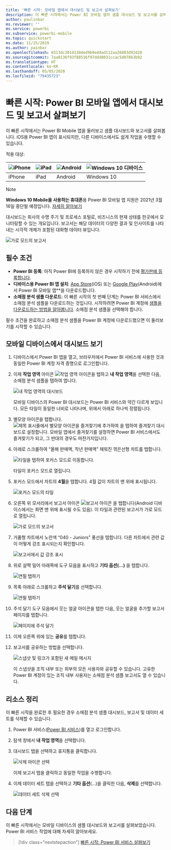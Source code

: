 ```yaml
---
title: '빠른 시작: 모바일 앱에서 대시보드 및 보고서 살펴보기'
description: 이 빠른 시작에서는 Power BI 모바일 앱의 샘플 대시보드 및 보고서를 살펴봅니다.
author: paulinbar
ms.reviewer: ''
ms.service: powerbi
ms.subservice: powerbi-mobile
ms.topic: quickstart
ms.date: 11/25/2019
ms.author: painbar
ms.openlocfilehash: 0313dc2014130ded9b9ed4ad112aa26803d92d28
ms.sourcegitcommit: 7aa0136f93f88516f97ddd8031ccac5d07863b92
ms.translationtype: HT
ms.contentlocale: ko-KR
ms.lasthandoff: 05/05/2020
ms.locfileid: "79435723"
---
```

# <a name="quickstart-explore-dashboards-and-reports-in-the-power-bi-mobile-apps"></a>빠른 시작: Power BI 모바일 앱에서 대시보드 및 보고서 살펴보기
이 빠른 시작에서는 Power BI Mobile 앱을 둘러보고 샘플 대시보드와 보고서를 살펴봅니다. iOS용 Power BI 앱이 표시되지만, 다른 디바이스에서도 쉽게 작업을 수행할 수 있습니다.

적용 대상:

| ![iPhone](./media/mobile-apps-quickstart-view-dashboard-report/iphone-logo-30-px.png) | ![iPad](./media/mobile-apps-quickstart-view-dashboard-report/ipad-logo-30-px.png) | ![Android](./media/mobile-apps-quickstart-view-dashboard-report/android-logo-30-px.png) | ![Windows 10 디바이스](./media/mobile-apps-quickstart-view-dashboard-report/win-10-logo-30-px.png) |
|:--- |:--- |:--- |:--- |
| iPhone | iPad | Android | Windows 10 |

>[!NOTE]
>**Windows 10 Mobile을 사용하는 휴대폰**용 Power BI 모바일 앱 지원은 2021년 3월 16일 중단될 예정입니다. [자세히 알아보기](https://go.microsoft.com/fwlink/?linkid=2121400)

대시보드는 회사의 수명 주기 및 프로세스 포털로, 비즈니스의 현재 상태를 한곳에서 모니터링할 수 있는 개요입니다. 보고서는 해당 데이터의 다양한 결과 및 인사이트를 나타내는 시각적 개체가 포함된 대화형 데이터 뷰입니다. 

![가로 모드의 보고서](././media/mobile-apps-quickstart-view-dashboard-report/power-bi-android-quickstart-report.png)

## <a name="prerequisites"></a>필수 조건

* **Power BI 등록**: 아직 Power BI에 등록하지 않은 경우 시작하기 전에 [평가판에 등록합니다](https://app.powerbi.com/signupredirect?pbi_source=web).
* **디바이스용 Power BI 앱 설치**: [App Store](https://apps.apple.com/app/microsoft-power-bi/id929738808)(iOS) 또는 [Google Play](https://play.google.com/store/apps/details?id=com.microsoft.powerbim&amp;amp;clcid=0x409)(Android)에서 Power BI 모바일 앱**을 다운로드합니다.
* **소매점 분석 샘플 다운로드**: 이 빠른 시작의 첫 번째 단계는 Power BI 서비스에서 소매점 분석 샘플을 다운로드하는 것입니다. 시작하려면 Power BI 계정에 [샘플을 다운로드하는 방법을 알아봅니다](./mobile-apps-download-samples.md). 소매점 분석 샘플을 선택해야 합니다.

필수 조건을 완료하고 소매점 분석 샘플을 Power BI 계정에 다운로드했으면 이 둘러보기를 시작할 수 있습니다.

## <a name="view-a-dashboard-on-your-mobile-device"></a>모바일 디바이스에서 대시보드 보기
1. 디바이스에서 Power BI 앱을 열고, 브라우저에서 Power BI 서비스에 사용한 것과 동일한 Power BI 계정 자격 증명으로 로그인합니다.
 
1. 이제 **작업 영역** 아이콘 ![작업 영역 아이콘](./media/mobile-apps-quickstart-view-dashboard-report/power-bi-iphone-workspaces-button.png)을 탭하고 **내 작업 영역**을 선택한 다음, 소매점 분석 샘플을 탭하여 엽니다.

    ![내 작업 영역의 대시보드](./media/mobile-apps-quickstart-view-dashboard-report/power-bi-android-quickstart-dashboard.png)
   
    모바일 디바이스의 Power BI 대시보드는 Power BI 서비스와 약간 다르게 보입니다. 모든 타일이 동일한 너비로 나타나며, 위에서 아래로 하나씩 정렬됩니다.

5. 별모양 아이콘을 탭합니다. ![제목 표시줄에서 별모양 아이콘을 즐겨찾기에 추가하여](./media/mobile-apps-quickstart-view-dashboard-report/power-bi-android-quickstart-favorite-icon.png) 을 탭하여 즐겨찾기 대시보드로 설정합니다. 모바일 앱에서 즐겨찾기를 설정하면 Power BI 서비스에서도 즐겨찾기가 되고, 그 반대의 경우도 마찬가지입니다.

6. 아래로 스크롤하여 “올해 판매액, 작년 판매액” 채워진 꺾은선형 차트를 탭합니다.

    ![타일을 탭하여 포커스 모드로 이동합니다.](./media/mobile-apps-quickstart-view-dashboard-report/power-bi-android-quickstart-tap-tile-fave.png)

    타일이 포커스 모드로 열립니다.

7. 포커스 모드에서 차트의 **4월**을 탭합니다. 4월 값이 차트의 맨 위에 표시됩니다.

    ![포커스 모드의 타일](./media/mobile-apps-quickstart-view-dashboard-report/power-bi-android-quickstart-tile-focus.png)

8. 오른쪽 위 모서리에서 보고서 아이콘 ![보고서 아이콘](./media/mobile-apps-quickstart-view-dashboard-report/power-bi-android-quickstart-report-icon.png) 을 탭합니다(Android 디바이스에서는 화면 맨 위에 표시될 수도 있음). 이 타일과 관련된 보고서가 가로 모드로 열립니다.

    ![가로 모드의 보고서](././media/mobile-apps-quickstart-view-dashboard-report/power-bi-android-quickstart-report.png)

9. 거품형 차트에서 노란색 “040 - Juniors” 풍선을 탭합니다. 다른 차트에서 관련 값이 어떻게 강조 표시되는지 확인합니다. 

    ![보고서에서 값 강조 표시](./media/mobile-apps-quickstart-view-dashboard-report/power-bi-android-quickstart-cross-highlight.png)

10. 위로 살짝 밀어 아래쪽에 도구 모음을 표시하고 **기타 옵션(...)** 을 탭합니다.

    ![연필 탭하기](./media/mobile-apps-quickstart-view-dashboard-report/power-bi-android-quickstart-tap-pencil.png)


11. 목록 아래로 스크롤하고 **주석 달기**를 선택합니다.

    ![연필 탭하기](./media/mobile-apps-quickstart-view-dashboard-report/power-bi-android-quickstart-tap-pencil2.png)

12. 주석 달기 도구 모음에서 웃는 얼굴 아이콘을 탭한 다음, 웃는 얼굴을 추가할 보고서 페이지를 탭합니다.
 
    ![페이지에 주석 달기](./media/mobile-apps-quickstart-view-dashboard-report/power-bi-android-quickstart-annotate.png)

13. 이제 오른쪽 위에 있는 **공유**를 탭합니다.

14. 보고서를 공유하는 방법을 선택합니다.  

    ![스냅샷 및 링크가 포함된 새 메일 메시지](./media/mobile-apps-quickstart-view-dashboard-report/power-bi-android-quickstart-send-snapshot.png)

    이 스냅샷을 조직 내부 또는 외부의 모든 사용자와 공유할 수 있습니다. 고유한 Power BI 계정이 있는 조직 내부 사용자는 소매점 분석 샘플 보고서도 열 수 있습니다.

## <a name="clean-up-resources"></a>리소스 정리

이 빠른 시작을 완료한 후 필요한 경우 소매점 분석 샘플 대시보드, 보고서 및 데이터 세트를 삭제할 수 있습니다.

1. Power BI 서비스([Power BI 서비스](https://app.powerbi.com))를 열고 로그인합니다.

2. 탐색 창에서 **내 작업 영역**을 선택합니다.

3. 대시보드 탭을 선택하고 휴지통을 클릭합니다.

    ![삭제 아이콘 선택](./media/mobile-apps-quickstart-view-dashboard-report/power-bi-android-quickstart-delete-retail.png)

    이제 보고서 탭을 클릭하고 동일한 작업을 수행합니다.

4. 이제 데이터 세트 탭을 선택하고 **기타 옵션**(...)을 클릭한 다음, **삭제**를 선택합니다. 


    ![데이터 세트 삭제 선택](./media/mobile-apps-quickstart-view-dashboard-report/power-bi-android-quickstart-delete-retail-datasets.png)

## <a name="next-steps"></a>다음 단계

이 빠른 시작에서는 모바일 디바이스의 샘플 대시보드와 보고서를 살펴보았습니다. Power BI 서비스 작업에 대해 자세히 알아보세요. 

> [!div class="nextstepaction"]
> [빠른 시작: Power BI 서비스 살펴보기](../end-user-experience.md)

